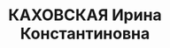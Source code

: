 ---
title: КАХОВСКАЯ Ирина Константиновна
description: "Род. в 1887, Киевская обл., русская, обр.: высшее, б/п. Башмельтрест,\
  \ Экономист-плановик \n  Арестована 08.12.1937. Обв. по ст. 58-8, 58-11. Приговор:\
  \ к лишению свободы на 10 лет. \n  Реабилитирована 24.12.1957"
---